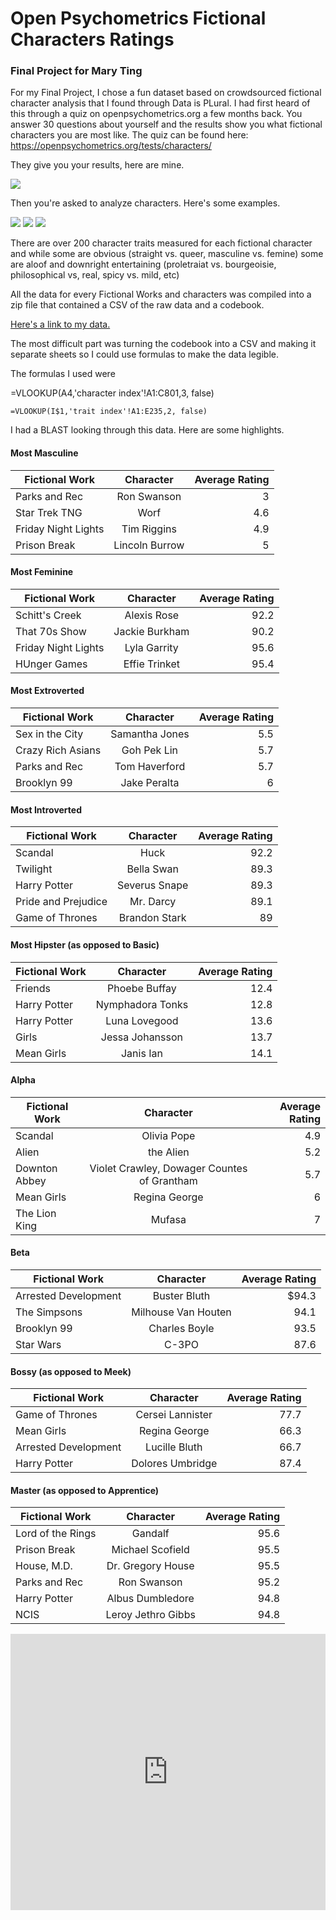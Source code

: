# Open Psychometrics Fictional Characters Ratings
### Final Project for Mary Ting 

For my Final Project, I chose a fun dataset based on crowdsourced fictional character analysis that I found through Data is PLural. I had first heard of this through a quiz on openpsychometrics.org a few months back. You answer 30 questions about yourself and the results show you what fictional characters you are most like. The quiz can be found here: https://openpsychometrics.org/tests/characters/

They give you your results, here are mine.

![](https://media.journalism.berkeley.edu/upload/2020/08/1597209416df6bc1c.png) 

Then you're asked  to analyze characters. Here's some examples. 

![](https://media.journalism.berkeley.edu/upload/2020/08/15972091669a653d7.png)
![](https://media.journalism.berkeley.edu/upload/2020/08/15972095043b8a9c7.jpg)
![](https://media.journalism.berkeley.edu/upload/2020/08/15972095380bb7e71.jpg)

There are over 200 character traits measured for each fictional character and while some are obvious (straight vs. queer, masculine vs. femine) some are aloof and downright entertaining (proletraiat vs. bourgeoisie, philosophical vs, real, spicy vs. mild, etc) 

All the data for every Fictional Works and characters was compiled into a zip file that contained a CSV of the raw data and a codebook.

[Here's a link to my data.](https://drive.google.com/file/d/1TjTki1PXDLsQdKwqjRiLyo4X3-ioB6Xc/view?usp=sharing)

The most difficult part was turning the codebook into a CSV and making it separate sheets so I could use formulas to make the data legible.

The formulas I used were 

=VLOOKUP(A4,'character index'!A1:C801,3, false)
```
=VLOOKUP(I$1,'trait index'!A1:E235,2, false)
```

I had a BLAST looking through this data. Here are some highlights. 

#### Most Masculine 

| Fictional Work | Character   | Average Rating  |
| ------------- |:-------------:| -----:|
| Parks and Rec   | Ron Swanson| 3 |
| Star Trek TNG | Worf     |   4.6 |
| Friday Night Lights | Tim Riggins     |    4.9 |
| Prison Break | Lincoln Burrow    |    5 |

#### Most Feminine 

| Fictional Work | Character   | Average Rating  |
| ------------- |:-------------:| -----:|
| Schitt's Creek   | Alexis Rose | 92.2|
| That 70s Show  | Jackie Burkham    |   90.2|
| Friday Night Lights| Lyla Garrity     |   95.6 |
| HUnger Games | Effie Trinket  |    95.4 |

#### Most Extroverted 

| Fictional Work | Character   | Average Rating  |
| ------------- |:-------------:| -----:|
| Sex in the City    | Samantha Jones | 5.5|
| Crazy Rich Asians   | Goh Pek Lin    |   5.7|
| Parks and Rec | Tom Haverford     |    5.7 |
| Brooklyn 99 | Jake Peralta   |   6 |

#### Most Introverted

| Fictional Work | Character   | Average Rating  |
| ------------- |:-------------:| -----:|
| Scandal  | Huck | 92.2 |
| Twilight    | Bella Swan   |   89.3|
| Harry Potter | Severus Snape     |    89.3 |
| Pride and Prejudice | Mr. Darcy     |   89.1|
| Game of Thrones | Brandon Stark   |  89 |

#### Most Hipster (as opposed to Basic)

| Fictional Work | Character   | Average Rating  |
| ------------- |:-------------:| -----:|
| Friends   | Phoebe Buffay | 12.4 |
| Harry Potter    | Nymphadora Tonks      |  12.8|
| Harry Potter | Luna Lovegood      |   13.6|
| Girls |  Jessa Johansson    |    13.7 |
| Mean Girls |Janis Ian     |    14.1 |

#### Alpha

| Fictional Work | Character   | Average Rating  |
| ------------- |:-------------:| -----:|
| Scandal | Olivia Pope | 4.9 |
| Alien   |the Alien   | 5.2  |
|Downton Abbey | Violet Crawley, Dowager Countes of Grantham     |  5.7|
| Mean Girls | Regina George    |    6 |
| The Lion King  | Mufasa      |    7 |

#### Beta 

| Fictional Work | Character   | Average Rating  |
| ------------- |:-------------:| -----:|
| Arrested Development     | Buster Bluth | $94.3|
|The Simpsons   | Milhouse Van Houten      |   94.1 |
| Brooklyn 99| Charles Boyle     |    93.5 |
| Star Wars | C-3PO   |    87.6 |

#### Bossy (as opposed to Meek) 

| Fictional Work | Character   | Average Rating  |
| ------------- |:-------------:| -----:|
|Game of Thrones    | Cersei Lannister | 77.7|
| Mean Girls  | Regina George   |   66.3 |
| Arrested Development  | Lucille Bluth      |    66.7 |
| Harry Potter | Dolores Umbridge    |    87.4 |

#### Master (as opposed to Apprentice) 

| Fictional Work | Character   | Average Rating  |
| ------------- |:-------------:| -----:|
| Lord of the Rings    | Gandalf | 95.6 |
| Prison Break  | Michael Scofield       |   95.5|
| House, M.D. | Dr. Gregory House    |   95.5|
| Parks and Rec| Ron Swanson   |   95.2|
| Harry Potter | Albus Dumbledore   |  94.8|
| NCIS | Leroy Jethro Gibbs  |   94.8|


<iframe title="The Office -Competence and Work Ethic " aria-label="chart" id="datawrapper-chart-pv8gS" src="https://datawrapper.dwcdn.net/pv8gS/1/" scrolling="no" frameborder="0" style="width: 0; min-width: 100% !important; border: none;" height="442"></iframe><script type="text/javascript">!function(){"use strict";window.addEventListener("message",(function(a){if(void 0!==a.data["datawrapper-height"])for(var e in a.data["datawrapper-height"]){var t=document.getElementById("datawrapper-chart-"+e)||document.querySelector("iframe[src*='"+e+"']");t&&(t.style.height=a.data["datawrapper-height"][e]+"px")}}))}();
</script>

